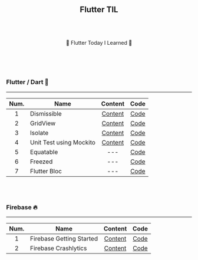 ## <p align="center"> Flutter TIL </p>

<br>
<br>

<p align="center"> 🌟 Flutter Today I Learned 🌟</p>
<br>
<br>
<br>

### Flutter / Dart 🎈
-----

| Num.|Name|Content|Code|
|:---:|---|:---:|:---:|
| 1 | Dismissible | [Content](https://velog.io/@kjha2142/Flutter-Dismissible-Widget) | [Code](https://github.com/JaeHeee/Flutter_TIL/blob/main/lib/widget/dismissible_widget.dart) |
| 2 | GridView | [Content](https://velog.io/@kjha2142/Flutter-GridView) | [Code](https://github.com/JaeHeee/Flutter_TIL/blob/main/lib/widget/girdview_widget.dart) |
| 3 | Isolate | [Content](https://velog.io/@kjha2142/Flutter-Isolate) | [Code](https://github.com/JaeHeee/Flutter_TIL/blob/main/lib/dart/isolate/isolate_utils.dart) |
| 4 | Unit Test using Mockito | [Content](https://velog.io/@kjha2142/Flutter-Unit-Test-using-Mockito) | [Code](https://github.com/JaeHeee/flutter_mvvm_news/blob/main/test/fetch_top_headline_test.dart) |
| 5 | Equatable | --- | [Code](https://github.com/JaeHeee/Flutter_TIL/blob/main/lib/packages/equatable.dart) |
| 6 | Freezed | --- | [Code](https://github.com/JaeHeee/Flutter_TIL/blob/main/lib/packages/freezed/screen/freezed.dart) |
| 7 | Flutter Bloc | --- | [Code](https://github.com/JaeHeee/Flutter_TIL/blob/main/lib/packages/flutter_bloc/screen/flutter_bloc_screen.dart) |

<br>
<br>

### Firebase 🔥
-----

| Num.|Name|Content|Code|
|:---:|---|:---:|:---:|
| 1 | Firebase Getting Started | [Content](https://velog.io/@kjha2142/Flutter-Firebase-Firebase-%ED%99%98%EA%B2%BD-%EA%B5%AC%EC%B6%95%ED%95%98%EA%B8%B0) | [Code](https://github.com/JaeHeee/Flutter_TIL/blob/main/lib/firebase/firebase_home_page.dart) |
| 2 | Firebase Crashlytics | [Content](https://velog.io/@kjha2142/Flutter-Firebase-Firebase-Crashlytics) | [Code](https://github.com/JaeHeee/Flutter_TIL/blob/main/lib/firebase/firebase_crashlytics.dart) |


